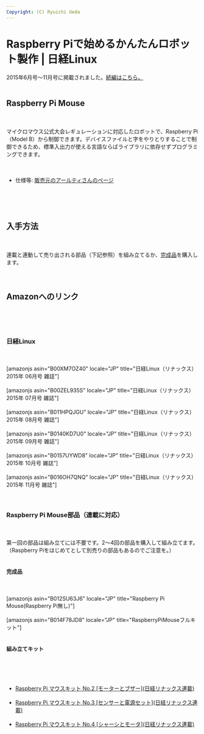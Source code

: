 ```yaml
---
Copyright: (C) Ryuichi Ueda
---
```



# Raspberry Piで始めるかんたんロボット製作 | 日経Linux
2015年6月号〜11月号に掲載されました。<a href="https://blog.ueda.asia/?page_id=7166">続編はこちら。</a><br />
<br />
<h2>Raspberry Pi Mouse</h2><br />
<br />
マイクロマウス公式大会レギュレーションに対応したロボットで、Raspberry Pi（Model B）から制御できます。デバイスファイルと字をやりとりすることで制御できるため、標準入出力が使える言語ならばライブラリに依存せずプログラミングできます。<br />
<br />
<ul><br />
	<li>仕様等: <a href="http://www.rt-shop.jp/index.php?main_page=product_info&cPath=1299_1395&products_id=3201" target="_blank">販売元のアールティさんのページ</a></li><br />
</ul><br />
<br />
<h2>入手方法</h2><br />
<br />
連載と連動して売り出される部品（下記参照）を組み立てるか、<a href="http://www.rt-shop.jp/index.php?main_page=product_info&cPath=1299_1395&products_id=3201" target="_blank">完成品</a>を購入します。<br />
<br />
<br />
<h2>Amazonへのリンク</h2><br />
<br />
<br />
<h3>日経Linux</h3><br />
<br />
[amazonjs asin="B00XM7OZ40" locale="JP" title="日経Linux（リナックス） 2015年 06月号 雑誌"]<br />
<br />
[amazonjs asin="B00ZEL935S" locale="JP" title="日経Linux（リナックス） 2015年 07月号 雑誌"]<br />
<br />
[amazonjs asin="B011HPQJGU" locale="JP" title="日経Linux（リナックス） 2015年 08月号 雑誌"]<br />
<br />
[amazonjs asin="B0140KD7U0" locale="JP" title="日経Linux（リナックス） 2015年 09月号 雑誌"]<br />
<br />
[amazonjs asin="B0157UYWD8" locale="JP" title="日経Linux（リナックス） 2015年 10月号 雑誌"]<br />
<br />
[amazonjs asin="B016OH7QNQ" locale="JP" title="日経Linux（リナックス） 2015年 11月号 雑誌"]<br />
<br />
<br />
<h3>Raspberry Pi Mouse部品（連載に対応）</h3><br />
<br />
第一回の部品は組み立てには不要です。2〜4回の部品を購入して組み立てます。（Raspberry Piをはじめてとして別売りの部品もあるのでご注意を。）<br />
<br />
<h4>完成品</h4><br />
<br />
[amazonjs asin="B012SU63J6" locale="JP" title="Raspberry Pi Mouse(Raspberry Pi無し)"]<br />
<br />
[amazonjs asin="B014F78JD8" locale="JP" title="RaspberryPiMouseフルキット"]<br />
<br />
<h4>組み立てキット</h4><br />
<br />
<ul><br />
	<li><a href="http://www.amazon.co.jp/gp/product/B00XTGX04U/ref=as_li_ss_tl?ie=UTF8&camp=247&creative=7399&creativeASIN=B00XTGX04U&linkCode=as2&tag=ryuichiueda-22">Raspberry Pi マウスキット No.2 [モーターとブザー](日経リナックス連載)</a><img src="https://ir-jp.amazon-adsystem.com/e/ir?t=ryuichiueda-22&l=as2&o=9&a=B00XTGX04U" width="1" height="1" border="0" alt="" style="border:none !important; margin:0px !important;" /><br />
</li><br />
	<li><a href="https://www.amazon.co.jp/gp/product/B00XTHC0FO/ref=as_li_ss_tl?ie=UTF8&camp=247&creative=7399&creativeASIN=B00XTHC0FO&linkCode=as2&tag=ryuichiueda-22">Raspberry Pi マウスキット No.3 [センサーと電源セット](日経リナックス連載)</a><img src="https://ir-jp.amazon-adsystem.com/e/ir?t=ryuichiueda-22&l=as2&o=9&a=B00XTHC0FO" width="1" height="1" border="0" alt="" style="border:none !important; margin:0px !important;" /><br />
</li><br />
	<li><a href="https://www.amazon.co.jp/gp/product/B00XTIEE4S/ref=as_li_ss_tl?ie=UTF8&camp=247&creative=7399&creativeASIN=B00XTIEE4S&linkCode=as2&tag=ryuichiueda-22">Raspberry Pi マウスキット No.4 [シャーシとモータ](日経リナックス連載)</a><img src="https://ir-jp.amazon-adsystem.com/e/ir?t=ryuichiueda-22&l=as2&o=9&a=B00XTIEE4S" width="1" height="1" border="0" alt="" style="border:none !important; margin:0px !important;" /><br />
</li><br />
</ul><br />
<br />
<br />
<br />
<br />


